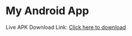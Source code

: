 # My Android App

Live APK Download Link: [Click here to download](https://priyanshu-kateshiya.itch.io/admin-user-android-app)
